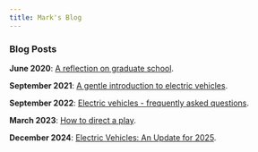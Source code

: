 ```yaml
---
title: Mark's Blog
---
```


### Blog Posts

**June 2020**: [A reflection on graduate school](gradreflect.md).

**September 2021**: [A gentle introduction to electric vehicles](electricvehicles.md).

**September 2022**: [Electric vehicles - frequently asked questions](electricvehicles-faq.md).

**March 2023**: [How to direct a play](directing.md).

**December 2024**: [Electric Vehicles: An Update for 2025](electricvehicles-2025.md).
 

